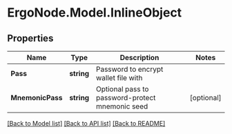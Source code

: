 # ErgoNode.Model.InlineObject

## Properties

Name | Type | Description | Notes
------------ | ------------- | ------------- | -------------
**Pass** | **string** | Password to encrypt wallet file with | 
**MnemonicPass** | **string** | Optional pass to password-protect mnemonic seed | [optional] 

[[Back to Model list]](../README.md#documentation-for-models) [[Back to API list]](../README.md#documentation-for-api-endpoints) [[Back to README]](../README.md)

